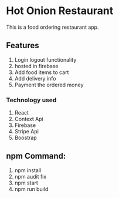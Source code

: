 # Hot Onion Restaurant
This is a food ordering restaurant app.

## Features
1. Login logout functionality
2. hosted in firebase
3. Add food items to cart
4. Add delivery info
5. Payment the ordered money

### Technology used
1. React
2. Context Api
3. Firebase
4. Stripe Api
5. Boostrap

## npm Command:

1. npm install
2. npm audit fix
3. npm start
4. npm run build